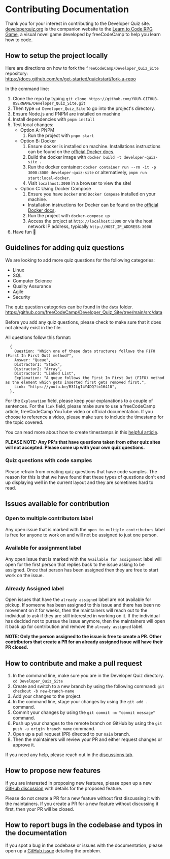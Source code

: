# Contributing Documentation

Thank you for your interest in contributing to the Developer Quiz site. [developerquiz.org](https://developerquiz.org/) is the companion website to the [Learn to Code RPG Game](https://www.freecodecamp.org/news/learn-to-code-rpg/), a visual novel game developed by freeCodeCamp to help you learn how to code.

## How to setup the project locally

Here are directions on how to fork the `freeCodeCamp/Developer_Quiz_Site` repository:<br>
https://docs.github.com/en/get-started/quickstart/fork-a-repo

In the command line:

1. Clone the repo by typing `git clone https://github.com/YOUR-GITHUB-USERNAME/Developer_Quiz_Site.git`
2. Then type `cd Developer_Quiz_Site` to go into the project's directory.
3. Ensure Node.js and PNPM are installed on machine
4. Install dependencies with `pnpm install`
5. Test local changes:
   - Option A: PNPM
     1. Run the project with `pnpm start`
   - Option B: Docker
     1. Ensure docker is installed on machine. Installations instructions can be found on the [official Docker docs](https://docs.docker.com/get-docker/).
     2. Build the docker image with `docker build -t developer-quiz-site .`
     3. Run the docker container: `docker container run --rm -it -p 3000:3000 developer-quiz-site` or alternatively, `pnpm run start:local-docker`.
     4. Visit `localhost:3000` in a browser to view the site!
   - Option C: Using Docker Compose
      1. Ensure you have `Docker` and `Docker Compose` installed on your machine.
        - Installation instructions for Docker can be found on the [official Docker docs](https://docs.docker.com/get-docker/).
      2. Run the project with `docker-compose up`
      3. Access the project at `http://localhost:3000` or via the host network IP address, typically `http://HOST_IP_ADDRESS:3000` 
6. Have fun 🚀

## Guidelines for adding quiz questions

We are looking to add more quiz questions for the following categories:

- Linux
- SQL
- Computer Science
- Quality Assurance
- Agile
- Security

The quiz question categories can be found in the `data` folder.
https://github.com/freeCodeCamp/Developer_Quiz_Site/tree/main/src/data

Before you add any quiz questions, please check to make sure that it does not already exist in the file.

All questions follow this format:

```
  {
    Question: "Which one of these data structures follows the FIFO (First In First Out) method?",
    Answer: "Queue",
    Distractor1: "Stack",
    Distractor2: "Array",
    Distractor3: "Linked List",
    Explanation: "A queue follows the First In First Out (FIFO) method as the element which gets inserted first gets removed first.",
    Link: "https://youtu.be/B31LgI4Y4DQ?t=16410",
  },
```

For the `Explanation` field, please keep your explanations to a couple of sentences. For the `link` field, please make sure to use a freeCodeCamp article, freeCodeCamp YouTube video or official documentation.
If you choose to reference a video, please make sure to include the timestamp for the topic covered.

You can read more about how to create timestamps in this [helpful article](https://www.lifewire.com/link-to-specific-part-of-youtube-video-1616414).

**PLEASE NOTE: Any PR's that have questions taken from other quiz sites will not accepted. Please come up with your own quiz questions.**

### Quiz questions with code samples

Please refrain from creating quiz questions that have code samples. The reason for this is that we have found that these types of questions don't end up displaying well in the current layout and they are sometimes hard to read.

## Issues available for contribution

### Open to multiple contributors label

Any open issue that is marked with the `open to multiple contributors` label is free for anyone to work on and will not be assigned to just one person.

### Available for assignment label

Any open issue that is marked with the `Available for assignment` label will open for the first person that replies back to the issue asking to be assigned. Once that person has been assigned then they are free to start work on the issue.

### Already Assigned label

Open issues that have the `already assigned` label are not available for pickup. If someone has been assigned to this issue and there has been no movement on it for weeks, then the maintainers will reach out to the individual to ask if they are still interested in working on it. If the individual has decided not to pursue the issue anymore, then the maintainers will open it back up for contribution and remove the `already assigned` label.

**NOTE: Only the person assigned to the issue is free to create a PR. Other contributors that create a PR for an already assigned issue will have their PR closed.**

## How to contribute and make a pull request

1. In the command line, make sure you are in the Developer Quiz directory. `cd Developer_Quiz_Site`
2. Create and switch to a new branch by using the following command: `git checkout -b new-branch-name`
3. Add your changes to the project.
4. In the command line, stage your changes by using the `git add .` command.
5. Commit your changes by using the `git commit -m "commit message"` command.
6. Push up your changes to the remote branch on GitHub by using the `git push -u origin branch_name` command.
7. Open up a pull request (PR) directed to our `main` branch.
8. Then the maintainers will review your PR and either request changes or approve it.

If you need any help, please reach out in the [discussions tab](https://github.com/freeCodeCamp/Developer_Quiz_Site/discussions).

## How to propose new features

If you are interested in proposing new features, please open up a new [GitHub discussion](https://github.com/freeCodeCamp/Developer_Quiz_Site/discussions) with details for the proposed feature.

Please do not create a PR for a new feature without first discussing it with the maintainers. If you create a PR for a new feature without discussing it first, then your PR will be closed.

## How to report bugs in the codebase and typos in the documentation

If you spot a bug in the codebase or issues with the documentation, please open up a [GitHub issue](https://github.com/freeCodeCamp/Developer_Quiz_Site/issues) detailing the problem.
